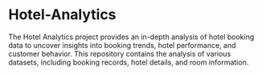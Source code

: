 # Hotel-Analytics
The Hotel Analytics project provides an in-depth analysis of hotel booking data to uncover insights into booking trends, hotel performance, and customer behavior. This repository contains the analysis of various datasets, including booking records, hotel details, and room information.

